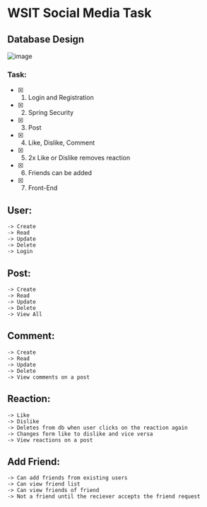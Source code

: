 # WSIT Social Media Task

## Database Design

![image](https://user-images.githubusercontent.com/65022657/191000109-8e9e2010-9419-41a8-928f-0f738040a337.png)

### Task:

- [x] 1. Login and Registration
- [x] 2. Spring Security
- [x] 3. Post
- [x] 4. Like, Dislike, Comment
- [x] 5. 2x Like or Dislike removes reaction
- [x] 6. Friends can be added
- [x] 7. Front-End

## User: 
    
    -> Create
    -> Read
    -> Update
    -> Delete
    -> Login

## Post:

    -> Create
    -> Read
    -> Update
    -> Delete
    -> View All

## Comment: 
    
    -> Create
    -> Read
    -> Update
    -> Delete
    -> View comments on a post

## Reaction:

    -> Like
    -> Dislike
    -> Deletes from db when user clicks on the reaction again
    -> Changes form like to dislike and vice versa
    -> View reactions on a post
 
## Add Friend:

    -> Can add friends from existing users
    -> Can view friend list
    -> Can view friends of friend
    -> Not a friend until the reciever accepts the friend request
